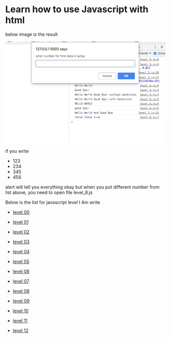 # Learn how to use Javascript with html

below image is the result

![screenshot](./screenshot.png)

if you write
- 123
- 234
- 345
- 456

alert will tell you everything okay but when you put different number from list above, you need to open file level_8.js

Below is the list for javascript level I Am write

- [level 00](https://github.com/indraakkk/indra-js/blob/master/js/level_0.js)

- [level 01](https://github.com/indraakkk/indra-js/blob/master/js/level_1.js)

- [level 02](https://github.com/indraakkk/indra-js/blob/master/js/level_2.js)

- [level 03](https://github.com/indraakkk/indra-js/blob/master/js/level_3.js)

- [level 04](https://github.com/indraakkk/indra-js/blob/master/js/level_4.js)

- [level 05](https://github.com/indraakkk/indra-js/blob/master/js/level_5.js)

- [level 06](https://github.com/indraakkk/indra-js/blob/master/js/level_6.js)

- [level 07](https://github.com/indraakkk/indra-js/blob/master/js/level_7.js)

- [level 08](https://github.com/indraakkk/indra-js/blob/master/js/level_8.js)

- [level 09](https://github.com/indraakkk/indra-js/blob/master/js/level_9.js)

- [level 10](https://github.com/indraakkk/indra-js/blob/master/js/level_10.js)

- [level 11](https://github.com/indraakkk/indra-js/blob/master/js/level_11.js)

- [level 12](https://github.com/indraakkk/indra-js/blob/master/js/level_12.js)

